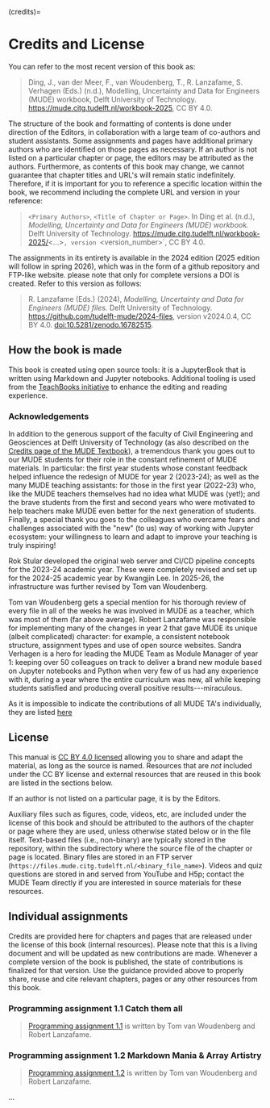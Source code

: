 (credits)=
# Credits and License

You can refer to the most recent version of this book as:

> Ding, J., van der Meer, F., van Woudenberg, T., R. Lanzafame, S. Verhagen (Eds.) (n.d.), Modelling, Uncertainty and Data for Engineers (MUDE) workbook, Delft University of Technology. https://mude.citg.tudelft.nl/workbook-2025, CC BY 4.0.

The structure of the book and formatting of contents is done under direction of the Editors, in collaboration with a large team of co-authors and student assistants. Some assignments and pages have additional primary authors who are identified on those pages as necessary. If an author is not listed on a particular chapter or page, the editors may be attributed as the authors. Furthermore, as contents of this book may change, we cannot guarantee that chapter titles and URL's will remain static indefinitely. Therefore, if it is important for you to reference a specific location within the book, we recommend including the complete URL and version in your reference:

> `<Primary Authors>`, `<Title of Chapter or Page>`. In Ding et al. (n.d.), _Modelling, Uncertainty and Data for Engineers (MUDE) workbook._ Delft University of Technology. https://mude.citg.tudelft.nl/workbook-2025/<...>`, version `<version_number>`, CC BY 4.0.

The assignments in its entirety is available in the 2024 edition (2025 edition will follow in spring 2026), which was in the form of a github repository and FTP-like website. please note that only for complete versions a DOI is created. Refer to this version as follows:

> R. Lanzafame (Eds.) (2024), _Modelling, Uncertainty and Data for Engineers (MUDE) files._ Delft University of Technology. https://github.com/tudelft-mude/2024-files, version v2024.0.4, CC BY 4.0. [doi:10.5281/zenodo.16782515](https://doi.org/10.5281/zenodo.16782515).

## How the book is made

This book is created using open source tools: it is a JupyterBook that is written using Markdown and Jupyter notebooks. Additional tooling is used from the [TeachBooks initiative](https://teachbooks.io/) to enhance the editing and reading experience.

### Acknowledgements

In addition to the generous support of the faculty of Civil Engineering and Geosciences at Delft University of Technology (as also described on the [Credits page of the MUDE Textbook](https://mude.citg.tudelft.nl/book/2025/credits)), a tremendous thank you goes out to our MUDE students for their role in the constant refinement of MUDE materials. In particular: the first year students whose constant feedback helped influence the redesign of MUDE for year 2 (2023-24); as well as the many MUDE teaching assistants: for those in the first year (2022-23) who, like the MUDE teachers themselves had no idea what MUDE was (yet!); and the brave students from the first and second years who were motivated to help teachers make MUDE even better for the next generation of students. Finally, a special thank you goes to the colleagues who overcame fears and challenges associated with the "new" (to us) way of working with Jupyter ecosystem: your willingness to learn and adapt to improve your teaching is truly inspiring!

Rok Stular developed the original web server and CI/CD pipeline concepts for the 2023-24 academic year. These were completely revised and set up for the 2024-25 academic year by Kwangjin Lee. In 2025-26, the infrastructure was further revised by Tom van Woudenberg.

Tom van Woudenberg gets a special mention for his thorough review of every file in all of the weeks he was involved in MUDE as a teacher, which was most of them (far above average). Robert Lanzafame was responsible for implementing many of the changes in year 2 that gave MUDE its unique (albeit complicated) character: for example, a consistent notebook structure, assignment types and use of open source websites. Sandra Verhagen is a hero for leading the MUDE Team as Module Manager of year 1: keeping over 50 colleagues on track to deliver a brand new module based on Jupyter notebooks and Python when very few of us had any experience with it, during a year where the entire curriculum was new, all while keeping students satisfied and producing overall positive results---miraculous.

As it is impossible to indicate the contributions of all MUDE TA's individually, they are listed [here](https://mude.citg.tudelft.nl/teacher/topics_people.html)

## License

This manual is [CC BY 4.0 licensed](https://creativecommons.org/licenses/by/4.0/) allowing you to share and adapt the material, as long as the source is named. Resources that are _not_ included under the CC BY license and external resources that are reused in this book are listed in the sections below.

If an author is not listed on a particular page, it is by the Editors.

Auxiliary files such as figures, code, videos, etc, are included under the license of this book and should be attributed to the authors of the chapter or page where they are used, unless otherwise stated below or in the file itself. Text-based files (i.e., non-binary) are typically stored in the repository, within the subdirectory where the source file of the chapter or page is located. Binary files are stored in an FTP server (`https://files.mude.citg.tudelft.nl/<binary_file_name>`). Videos and quiz questions are stored in and served from YouTube and H5p; contact the MUDE Team directly if you are interested in source materials for these resources.

## Individual assignments

Credits are provided here for chapters and pages that are released under the license of this book (internal resources). Please note that this is a living document and will be updated as new contributions are made. Whenever a complete version of the book is published, the state of contributions is finalized for that version. Use the guidance provided above to properly share, reuse and cite relevant chapters, pages or any other resources from this book.

### Programming assignment 1.1 Catch them all

> [Programming assignment 1.1](./assignments/PA1.1/README.md) is written by Tom van Woudenberg and Robert Lanzafame.

### Programming assignment 1.2 Markdown Mania & Array Artistry

> [Programming assignment 1.2](./assignments/PA1.2/README.md) is written by Tom van Woudenberg and Robert Lanzafame.

...